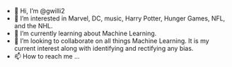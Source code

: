 - 👋 Hi, I’m @gwilli2
- 👀 I’m interested in Marvel, DC, music, Harry Potter, Hunger Games, NFL, and the NHL.
- 🌱 I’m currently learning about Machine Learning.
- 💞️ I’m looking to collaborate on all things Machine Learning. It is my current interest along with identifying and rectifying any bias.
- 📫 How to reach me ...

<!---
gwilli2/gwilli2 is a ✨ special ✨ repository because its `README.md` (this file) appears on your GitHub profile.
You can click the Preview link to take a look at your changes.
--->
